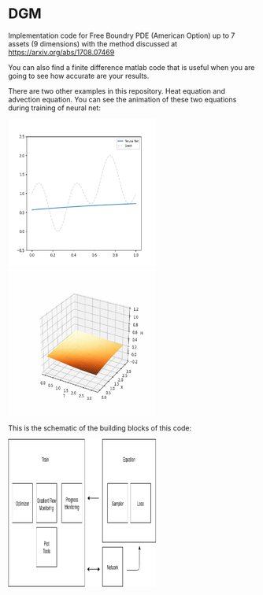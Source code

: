 # DGM

Implementation code for Free Boundry PDE (American Option) up to 7 assets (9 dimensions) with the method discussed at https://arxiv.org/abs/1708.07469

You can also find a finite difference matlab code that is useful when you are going to see how accurate are your results.

There are two other examples in this repository. Heat equation and advection equation. You can see the animation of these two equations during training of neural net:

<img src="https://github.com/pooyasf/DGM/blob/main/Advection/anim/advection_anim.gif?raw=true" width="300" height="300">


<img src="https://github.com/pooyasf/DGM/blob/main/Heat/anim/heat_anim.gif?raw=true" width="300" height="300">


This is the schematic of the building blocks of this code:


<img src="https://github.com/pooyasf/DGM/blob/main/Docs/LibraryDiagram.png?raw=true" width="300" height="300">
